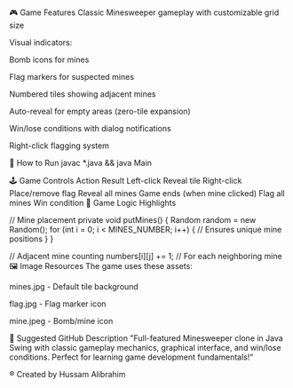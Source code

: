 🎮 Game Features
Classic Minesweeper gameplay with customizable grid size

Visual indicators:

Bomb icons for mines

Flag markers for suspected mines

Numbered tiles showing adjacent mines

Auto-reveal for empty areas (zero-tile expansion)

Win/lose conditions with dialog notifications

Right-click flagging system

🚀 How to Run
javac *.java && java Main

🕹️ Game Controls
Action	Result
Left-click	Reveal tile
Right-click	Place/remove flag
Reveal all mines	Game ends (when mine clicked)
Flag all mines	Win condition
🧠 Game Logic Highlights

// Mine placement
private void putMines() {
    Random random = new Random();
    for (int i = 0; i < MINES_NUMBER; i++) {
        // Ensures unique mine positions
    }
}

// Adjacent mine counting
numbers[i][j] += 1; // For each neighboring mine
🖼️ Image Resources
The game uses these assets:

mines.jpg - Default tile background

flag.jpg - Flag marker icon

mine.jpeg - Bomb/mine icon

📂 Suggested GitHub Description
"Full-featured Minesweeper clone in Java Swing with classic gameplay mechanics, graphical interface, and win/lose conditions. Perfect for learning game development fundamentals!"

® Created by Hussam Alibrahim

